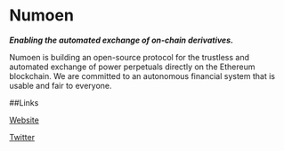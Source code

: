 # Numoen 

**_Enabling the automated exchange of on-chain derivatives._**

Numoen is building an open-source protocol for the trustless and automated exchange of power perpetuals directly 
on the Ethereum blockchain. We are committed to an autonomous financial system that is usable and fair to everyone.

##Links

[Website](https://www.numoen.com/)

[Twitter](https://twitter.com/numoen)


